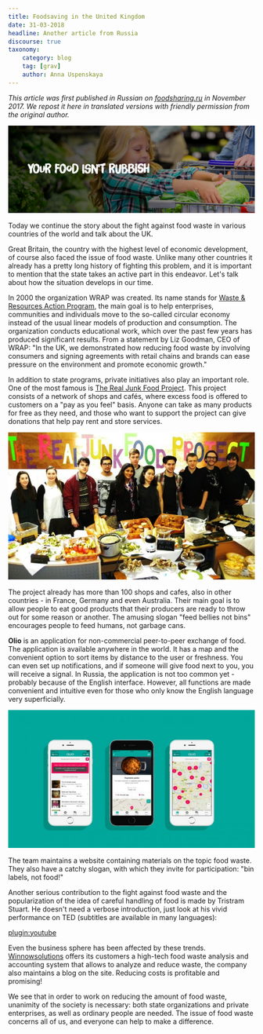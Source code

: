 ```yaml
---
title: Foodsaving in the United Kingdom
date: 31-03-2018
headline: Another article from Russia
discourse: true
taxonomy:
    category: blog
    tag: [grav]
    author: Anna Uspenskaya
---
```


_This article was first published in Russian on [foodsharing.ru](https://foodsharing.ru/blog/fudshering-v-velikobritanii/) in November 2017. We repost it here in translated versions with friendly permission from the original author._

![Food is not rubbish!](foodnotrubbish.png)

Today we continue the story about the fight against food waste in various countries of the world and talk about the UK.

Great Britain, the country with the highest level of economic development, of course also faced the issue of food waste. Unlike many other countries it already has a pretty long history of fighting this problem, and it is important to mention that the state takes an active part in this endeavor. Let's talk about how the situation develops in our time.

In 2000 the organization WRAP was created. Its name stands for [Waste & Resources Action Program](http://www.wrap.org.uk/), the main goal is to help enterprises, communities and individuals move to the so-called circular economy instead of the usual linear models of production and consumption. The organization conducts educational work, which over the past few years has produced significant results. From a statement by Liz Goodman, CEO of WRAP: "In the UK, we demonstrated how reducing food waste by involving consumers and signing agreements with retail chains and brands can ease pressure on the environment and promote economic growth."

In addition to state programs, private initiatives also play an important role. One of the most famous is [The Real Junk Food Project](http://therealjunkfoodproject.org/). This project consists of a network of shops and cafés, where excess food is offered to customers on a "pay as you feel" basis. Anyone can take as many products for free as they need, and those who want to support the project can give donations that help pay rent and store services.

![The Real Junkfood Project](trjfp.jpg)

The project already has more than 100 shops and cafes, also in other countries - in France, Germany and even Australia. Their main goal is to allow people to eat good products that their producers are ready to throw out for some reason or another. The amusing slogan "feed bellies not bins" encourages people to feed humans, not garbage cans.

**Olio** is an application for non-commercial peer-to-peer exchange of food. The application is available anywhere in the world. It has a map and the convenient option to sort items by distance to the user or freshness. You can even set up notifications, and if someone will give food next to you, you will receive a signal. In Russia, the application is not too common yet - probably because of the English interface. However, all functions are made convenient and intuitive even for those who only know the English language very superficially.

![OLIO promo pic](olio.jpg)

The team maintains a website containing materials on the topic food waste. They also have a catchy slogan, with which they invite for participation: "bin labels, not food!"

Another serious contribution to the fight against food waste and the popularization of the idea of careful handling of food is made by Tristram Stuart. He doesn't need a verbose introduction, just look at his vivid performance on TED (subtitles are available in many languages):

[plugin:youtube](http://www.youtube.com/watch?v=cWC_zDdF74s)

Even the business sphere has been affected by these trends. [Winnowsolutions](http://www.winnowsolutions.com/) offers its customers a high-tech food waste analysis and accounting system that allows to analyze and reduce waste, the company also maintains a blog on the site. Reducing costs is profitable and promising!

We see that in order to work on reducing the amount of food waste, unanimity of the society is necessary: both state organizations and private enterprises, as well as ordinary people are needed. The issue of food waste concerns all of us, and everyone can help to make a difference.
